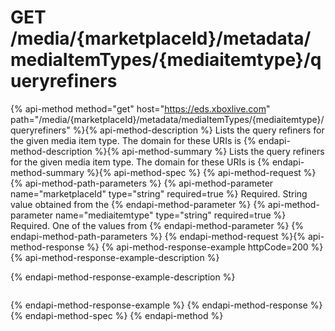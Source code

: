# GET /media/{marketplaceId}/metadata/mediaItemTypes/{mediaitemtype}/queryrefiners

{% api-method method="get" host="https://eds.xboxlive.com" path="/media/{marketplaceId}/metadata/mediaItemTypes/{mediaitemtype}/queryrefiners" %}{% api-method-description %}
Lists the query refiners for the given media item type. The domain for these URIs is 
{% endapi-method-description %}{% api-method-summary %}
Lists the query refiners for the given media item type. The domain for these URIs is 
{% endapi-method-summary %}{% api-method-spec %}
{% api-method-request %}{% api-method-path-parameters %}
{% api-method-parameter name="marketplaceId" type="string" required=true %}
Required. String value obtained from the 
{% endapi-method-parameter %}
{% api-method-parameter name="mediaitemtype" type="string" required=true %}
Required. One of the values from 
{% endapi-method-parameter %}
{% endapi-method-path-parameters %}
{% endapi-method-request %}{% api-method-response %}
{% api-method-response-example httpCode=200 %}
{% api-method-response-example-description %}

{% endapi-method-response-example-description %}

```text

```
{% endapi-method-response-example %}
{% endapi-method-response %}{% endapi-method-spec %}
{% endapi-method %}